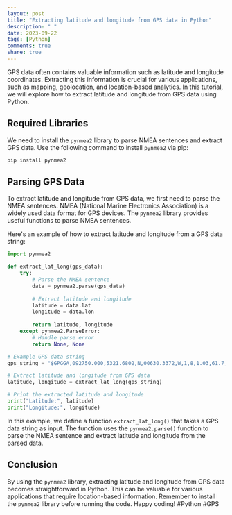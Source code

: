 ```yaml
---
layout: post
title: "Extracting latitude and longitude from GPS data in Python"
description: " "
date: 2023-09-22
tags: [Python]
comments: true
share: true
---
```


GPS data often contains valuable information such as latitude and longitude coordinates. Extracting this information is crucial for various applications, such as mapping, geolocation, and location-based analytics. In this tutorial, we will explore how to extract latitude and longitude from GPS data using Python.

## Required Libraries
We need to install the `pynmea2` library to parse NMEA sentences and extract GPS data. Use the following command to install `pynmea2` via pip:

```python
pip install pynmea2
```

## Parsing GPS Data
To extract latitude and longitude from GPS data, we first need to parse the NMEA sentences. NMEA (National Marine Electronics Association) is a widely used data format for GPS devices. The `pynmea2` library provides useful functions to parse NMEA sentences.

Here's an example of how to extract latitude and longitude from a GPS data string:

```python
import pynmea2

def extract_lat_long(gps_data):
    try:
        # Parse the NMEA sentence
        data = pynmea2.parse(gps_data)
        
        # Extract latitude and longitude
        latitude = data.lat
        longitude = data.lon
        
        return latitude, longitude
    except pynmea2.ParseError:
        # Handle parse error
        return None, None

# Example GPS data string
gps_string = "$GPGGA,092750.000,5321.6802,N,00630.3372,W,1,8,1.03,61.7,M,55.2,M,,*76"

# Extract latitude and longitude from GPS data
latitude, longitude = extract_lat_long(gps_string)

# Print the extracted latitude and longitude
print("Latitude:", latitude)
print("Longitude:", longitude)
```

In this example, we define a function `extract_lat_long()` that takes a GPS data string as input. The function uses the `pynmea2.parse()` function to parse the NMEA sentence and extract latitude and longitude from the parsed data.

## Conclusion
By using the `pynmea2` library, extracting latitude and longitude from GPS data becomes straightforward in Python. This can be valuable for various applications that require location-based information. Remember to install the `pynmea2` library before running the code. Happy coding! #Python #GPS